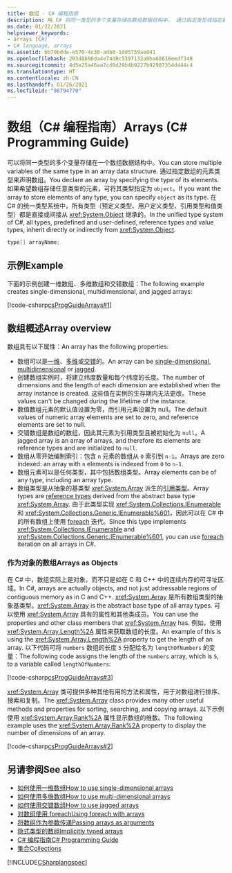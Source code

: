 ```yaml
---
title: 数组 - C# 编程指南
description: 用 C# 将同一类型的多个变量存储在数组数据结构中。 通过指定类型或指定要存储任何类型的对象来声明数组。
ms.date: 01/22/2021
helpviewer_keywords:
- arrays [C#]
- C# language, arrays
ms.assetid: bb79bdde-e570-4c30-adb0-1dd5759ae041
ms.openlocfilehash: 203d8b86da4e74d8c5397132a0ba68618eedf348
ms.sourcegitcommit: 4d5e25a46aa7cd0d29b4b9227b92987354d444c4
ms.translationtype: HT
ms.contentlocale: zh-CN
ms.lasthandoff: 01/26/2021
ms.locfileid: "98794770"
---
```

# <a name="arrays-c-programming-guide"></a><span data-ttu-id="6d7be-104">数组（C# 编程指南）</span><span class="sxs-lookup"><span data-stu-id="6d7be-104">Arrays (C# Programming Guide)</span></span>

<span data-ttu-id="6d7be-105">可以将同一类型的多个变量存储在一个数组数据结构中。</span><span class="sxs-lookup"><span data-stu-id="6d7be-105">You can store multiple variables of the same type in an array data structure.</span></span> <span data-ttu-id="6d7be-106">通过指定数组的元素类型来声明数组。</span><span class="sxs-lookup"><span data-stu-id="6d7be-106">You declare an array by specifying the type of its elements.</span></span> <span data-ttu-id="6d7be-107">如果希望数组存储任意类型的元素，可将其类型指定为 `object`。</span><span class="sxs-lookup"><span data-stu-id="6d7be-107">If you want the array to store elements of any type, you can specify `object` as its type.</span></span> <span data-ttu-id="6d7be-108">在 C# 的统一类型系统中，所有类型（预定义类型、用户定义类型、引用类型和值类型）都是直接或间接从 <xref:System.Object> 继承的。</span><span class="sxs-lookup"><span data-stu-id="6d7be-108">In the unified type system of C#, all types, predefined and user-defined, reference types and value types, inherit directly or indirectly from <xref:System.Object>.</span></span>

```csharp
type[] arrayName;
```

## <a name="example"></a><span data-ttu-id="6d7be-109">示例</span><span class="sxs-lookup"><span data-stu-id="6d7be-109">Example</span></span>

<span data-ttu-id="6d7be-110">下面的示例创建一维数组、多维数组和交错数组：</span><span class="sxs-lookup"><span data-stu-id="6d7be-110">The following example creates single-dimensional, multidimensional, and jagged arrays:</span></span>

[!code-csharp[csProgGuideArrays#1](~/samples/snippets/csharp/VS_Snippets_VBCSharp/csProgGuideArrays/CS/Arrays.cs#1)]

## <a name="array-overview"></a><span data-ttu-id="6d7be-111">数组概述</span><span class="sxs-lookup"><span data-stu-id="6d7be-111">Array overview</span></span>

<span data-ttu-id="6d7be-112">数组具有以下属性：</span><span class="sxs-lookup"><span data-stu-id="6d7be-112">An array has the following properties:</span></span>

- <span data-ttu-id="6d7be-113">数组可以是[一维](single-dimensional-arrays.md)、[多维](multidimensional-arrays.md)或[交错](jagged-arrays.md)的。</span><span class="sxs-lookup"><span data-stu-id="6d7be-113">An array can be [single-dimensional](single-dimensional-arrays.md), [multidimensional](multidimensional-arrays.md) or [jagged](jagged-arrays.md).</span></span>
- <span data-ttu-id="6d7be-114">创建数组实例时，将建立纬度数量和每个纬度的长度。</span><span class="sxs-lookup"><span data-stu-id="6d7be-114">The number of dimensions and the length of each dimension are established when the array instance is created.</span></span> <span data-ttu-id="6d7be-115">这些值在实例的生存期内无法更改。</span><span class="sxs-lookup"><span data-stu-id="6d7be-115">These values can't be changed during the lifetime of the instance.</span></span>
- <span data-ttu-id="6d7be-116">数值数组元素的默认值设置为零，而引用元素设置为 null。</span><span class="sxs-lookup"><span data-stu-id="6d7be-116">The default values of numeric array elements are set to zero, and reference elements are set to null.</span></span>
- <span data-ttu-id="6d7be-117">交错数组是数组的数组，因此其元素为引用类型且被初始化为 `null`。</span><span class="sxs-lookup"><span data-stu-id="6d7be-117">A jagged array is an array of arrays, and therefore its elements are reference types and are initialized to `null`.</span></span>
- <span data-ttu-id="6d7be-118">数组从零开始编制索引：包含 `n` 元素的数组从 `0` 索引到 `n-1`。</span><span class="sxs-lookup"><span data-stu-id="6d7be-118">Arrays are zero indexed: an array with `n` elements is indexed from `0` to `n-1`.</span></span>
- <span data-ttu-id="6d7be-119">数组元素可以是任何类型，其中包括数组类型。</span><span class="sxs-lookup"><span data-stu-id="6d7be-119">Array elements can be of any type, including an array type.</span></span>
- <span data-ttu-id="6d7be-120">数组类型是从抽象的基类型 <xref:System.Array> 派生的[引用类型](../../language-reference/keywords/reference-types.md)。</span><span class="sxs-lookup"><span data-stu-id="6d7be-120">Array types are [reference types](../../language-reference/keywords/reference-types.md) derived from the abstract base type <xref:System.Array>.</span></span> <span data-ttu-id="6d7be-121">由于此类型实现 <xref:System.Collections.IEnumerable> 和 <xref:System.Collections.Generic.IEnumerable%601>，因此可以在 C# 中的所有数组上使用 [foreach](../../language-reference/keywords/foreach-in.md) 迭代。</span><span class="sxs-lookup"><span data-stu-id="6d7be-121">Since this type implements <xref:System.Collections.IEnumerable> and <xref:System.Collections.Generic.IEnumerable%601>, you can use [foreach](../../language-reference/keywords/foreach-in.md) iteration on all arrays in C#.</span></span>

### <a name="arrays-as-objects"></a><span data-ttu-id="6d7be-122">作为对象的数组</span><span class="sxs-lookup"><span data-stu-id="6d7be-122">Arrays as Objects</span></span>

<span data-ttu-id="6d7be-123">在 C# 中，数组实际上是对象，而不只是如在 C 和 C++ 中的连续内存的可寻址区域。</span><span class="sxs-lookup"><span data-stu-id="6d7be-123">In C#, arrays are actually objects, and not just addressable regions of contiguous memory as in C and C++.</span></span> <span data-ttu-id="6d7be-124"><xref:System.Array> 是所有数组类型的抽象基类型。</span><span class="sxs-lookup"><span data-stu-id="6d7be-124"><xref:System.Array> is the abstract base type of all array types.</span></span> <span data-ttu-id="6d7be-125">可以使用 <xref:System.Array> 具有的属性和其他类成员。</span><span class="sxs-lookup"><span data-stu-id="6d7be-125">You can use the properties and other class members that <xref:System.Array> has.</span></span> <span data-ttu-id="6d7be-126">例如，使用 <xref:System.Array.Length%2A> 属性来获取数组的长度。</span><span class="sxs-lookup"><span data-stu-id="6d7be-126">An example of this is using the <xref:System.Array.Length%2A> property to get the length of an array.</span></span> <span data-ttu-id="6d7be-127">以下代码可将 `numbers` 数组的长度 `5` 分配给名为 `lengthOfNumbers` 的变量：</span><span class="sxs-lookup"><span data-stu-id="6d7be-127">The following code assigns the length of the `numbers` array, which is `5`, to a variable called `lengthOfNumbers`:</span></span>

[!code-csharp[csProgGuideArrays#3](~/samples/snippets/csharp/VS_Snippets_VBCSharp/csProgGuideArrays/CS/Arrays.cs#3)]

<span data-ttu-id="6d7be-128"><xref:System.Array> 类可提供多种其他有用的方法和属性，用于对数组进行排序、搜索和复制。</span><span class="sxs-lookup"><span data-stu-id="6d7be-128">The <xref:System.Array> class provides many other useful methods and properties for sorting, searching, and copying arrays.</span></span> <span data-ttu-id="6d7be-129">以下示例使用 <xref:System.Array.Rank%2A> 属性显示数组的维数。</span><span class="sxs-lookup"><span data-stu-id="6d7be-129">The following example uses the <xref:System.Array.Rank%2A> property to display the number of dimensions of an array.</span></span>

[!code-csharp[csProgGuideArrays#2](~/samples/snippets/csharp/VS_Snippets_VBCSharp/csProgGuideArrays/CS/Arrays.cs#2)]

## <a name="see-also"></a><span data-ttu-id="6d7be-130">另请参阅</span><span class="sxs-lookup"><span data-stu-id="6d7be-130">See also</span></span>

- [<span data-ttu-id="6d7be-131">如何使用一维数组</span><span class="sxs-lookup"><span data-stu-id="6d7be-131">How to use single-dimensional arrays</span></span>](single-dimensional-arrays.md)
- [<span data-ttu-id="6d7be-132">如何使用多维数组</span><span class="sxs-lookup"><span data-stu-id="6d7be-132">How to use multi-dimensional arrays</span></span>](multidimensional-arrays.md)
- [<span data-ttu-id="6d7be-133">如何使用交错数组</span><span class="sxs-lookup"><span data-stu-id="6d7be-133">How to use jagged arrays</span></span>](jagged-arrays.md)
- [<span data-ttu-id="6d7be-134">对数组使用 foreach</span><span class="sxs-lookup"><span data-stu-id="6d7be-134">Using foreach with arrays</span></span>](using-foreach-with-arrays.md)
- [<span data-ttu-id="6d7be-135">将数组作为参数传递</span><span class="sxs-lookup"><span data-stu-id="6d7be-135">Passing arrays as arguments</span></span>](passing-arrays-as-arguments.md)
- [<span data-ttu-id="6d7be-136">隐式类型的数组</span><span class="sxs-lookup"><span data-stu-id="6d7be-136">Implicitly typed arrays</span></span>](implicitly-typed-arrays.md)
- [<span data-ttu-id="6d7be-137">C# 编程指南</span><span class="sxs-lookup"><span data-stu-id="6d7be-137">C# Programming Guide</span></span>](../index.md)
- [<span data-ttu-id="6d7be-138">集合</span><span class="sxs-lookup"><span data-stu-id="6d7be-138">Collections</span></span>](../concepts/collections.md)

[!INCLUDE[CSharplangspec](~/includes/csharplangspec-md.md)]
